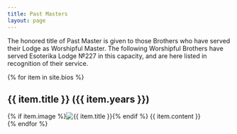 ```yaml
---
title: Past Masters
layout: page
---
```


The honored title of Past Master is given to those Brothers who have served their Lodge as Worshipful Master. The following Worshipful Brothers have served Esoterika Lodge №227 in this capacity, and are here listed in recognition of their service.

{% for item in site.bios %}
  <div class="pm-block">
  <h2>{{ item.title }} ({{ item.years }})</h2>
  {% if item.image %}<img src="{{ item.image }}" alt="{{ item.title }}" class="pm-headshot">{% endif %}
  {{ item.content }}
  </div>
{% endfor %}
